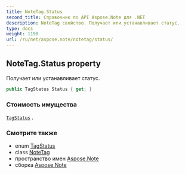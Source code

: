```yaml
---
title: NoteTag.Status
second_title: Справочник по API Aspose.Note для .NET
description: NoteTag свойство. Получает или устанавливает статус.
type: docs
weight: 1190
url: /ru/net/aspose.note/notetag/status/
---
```

## NoteTag.Status property

Получает или устанавливает статус.

```csharp
public TagStatus Status { get; }
```

### Стоимость имущества

[`TagStatus`](../../tagstatus/) .

### Смотрите также

* enum [TagStatus](../../tagstatus/)
* class [NoteTag](../)
* пространство имен [Aspose.Note](../../notetag/)
* сборка [Aspose.Note](../../../)


